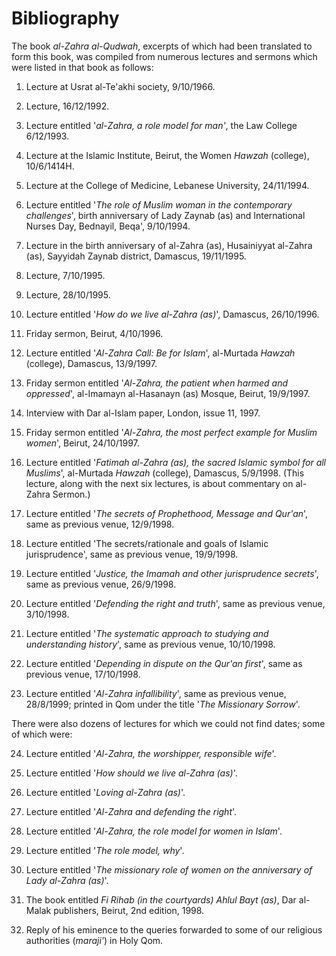 Bibliography
============

The book *al-Zahra al-Qudwah*, excerpts of which had been translated to
form this book, was compiled from numerous lectures and sermons which
were listed in that book as follows:

1. Lecture at Usrat al-Te'akhi society, 9/10/1966.

2. Lecture, 16/12/1992.

3. Lecture entitled '*al-Zahra, a role model for man'*, the Law College
6/12/1993.

4. Lecture at the Islamic Institute, Beirut, the Women *Hawzah*
(college), 10/6/1414H.

5. Lecture at the College of Medicine, Lebanese University, 24/11/1994.

6. Lecture entitled '*The role of Muslim woman in the contemporary
challenges*', birth anniversary of Lady Zaynab (as) and International
Nurses Day, Bednayil, Beqa', 9/10/1994.

7. Lecture in the birth anniversary of al-Zahra (as), Husainiyyat
al-Zahra (as), Sayyidah Zaynab district, Damascus, 19/11/1995.

8. Lecture, 7/10/1995.

9. Lecture, 28/10/1995.

10. Lecture entitled '*How do we live al-Zahra (as)*', Damascus,
26/10/1996.

11. Friday sermon, Beirut, 4/10/1996.

12. Lecture entitled '*Al-Zahra Call: Be for Islam*', al-Murtada
*Hawzah* (college), Damascus, 13/9/1997.

13. Friday sermon entitled '*Al-Zahra, the patient when harmed and
oppressed*', al-Imamayn al-Hasanayn (as) Mosque, Beirut, 19/9/1997.

14. Interview with Dar al-Islam paper, London, issue 11, 1997.

15. Friday sermon entitled '*Al-Zahra, the most perfect example for
Muslim women*', Beirut, 24/10/1997.

16. Lecture entitled '*Fatimah al-Zahra (as), the sacred Islamic symbol
for all Muslims*', al-Murtada *Hawzah* (college), Damascus, 5/9/1998.
(This lecture, along with the next six lectures, is about commentary on
al-Zahra Sermon.)

17. Lecture entitled '*The secrets of Prophethood, Message and Qur'an*',
same as previous venue, 12/9/1998.

18. Lecture entitled 'The secrets/rationale and goals of Islamic
jurisprudence', same as previous venue, 19/9/1998.

19. Lecture entitled '*Justice, the Imamah and other jurisprudence
secrets*', same as previous venue, 26/9/1998.

20. Lecture entitled '*Defending the right and truth*', same as previous
venue, 3/10/1998.

21. Lecture entitled '*The systematic approach to studying and
understanding history*', same as previous venue, 10/10/1998.

22. Lecture entitled '*Depending in dispute on the Qur'an first*', same
as previous venue, 17/10/1998.

23. Lecture entitled '*Al-Zahra infallibility*', same as previous venue,
28/8/1999; printed in Qom under the title '*The Missionary Sorrow*'.

There were also dozens of lectures for which we could not find dates;
some of which were:

24. Lecture entitled '*Al-Zahra, the worshipper, responsible wife*'.

25. Lecture entitled '*How should we live al-Zahra (as)*'.

26. Lecture entitled '*Loving al-Zahra (as)*'.

27. Lecture entitled '*Al-Zahra and defending the right*'.

28. Lecture entitled '*Al-Zahra, the role model for women in Islam*'.

29. Lecture entitled '*The role model, why*'.

30. Lecture entitled '*The missionary role of women on the anniversary
of Lady al-Zahra (as)*'.

32. The book entitled *Fi Rihab (in the courtyards) Ahlul Bayt (as)*,
Dar al-Malak publishers, Beirut, 2nd edition, 1998.

34. Reply of his eminence to the queries forwarded to some of our
religious authorities (*maraji'*) in Holy Qom.


